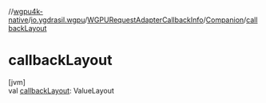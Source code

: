 //[wgpu4k-native](../../../../index.md)/[io.ygdrasil.wgpu](../../index.md)/[WGPURequestAdapterCallbackInfo](../index.md)/[Companion](index.md)/[callbackLayout](callback-layout.md)

# callbackLayout

[jvm]\
val [callbackLayout](callback-layout.md): ValueLayout